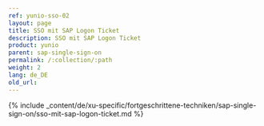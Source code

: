 ```yaml
---
ref: yunio-sso-02
layout: page
title: SSO mit SAP Logon Ticket
description: SSO mit SAP Logon Ticket
product: yunio
parent: sap-single-sign-on
permalink: /:collection/:path
weight: 2
lang: de_DE
old_url: 
---
```

{% include _content/de/xu-specific/fortgeschrittene-techniken/sap-single-sign-on/sso-mit-sap-logon-ticket.md %}
